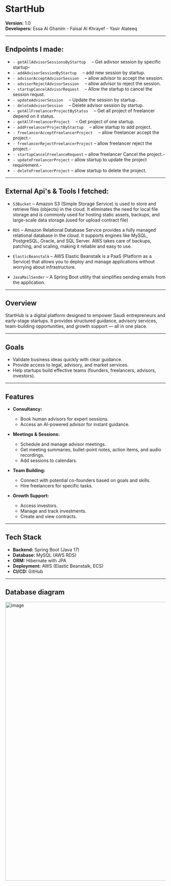 ﻿# StartHub

**Version:** 1.0  
**Developers:** Essa Al Ghanim - Faisal Al Khrayef - Yasir Alateeq

---

## Endpoints I made:
- `- getAllAdvisorSessionsByStartup 
` – Get adivsor session by specific startup-
- `- addAdvisorSessionByStartup 
` – add new session by startup.
- `- advisorAcceptAdvisorSession 
` – allow advisor to accept the session.
- `- advisorRejectAdvisorSession 
` – allow advisor to reject the session.
- `- startupCancelAdvisorRequest 
` – Allow the startup to cancel the session requst.
- `- updateAdvisorSession 
` – Update the session by startup .
- `- deleteAdvisorSession 
` – Delete advisor session by startup.
- `- getAllFreelancerProjectByStatus 
` – Get all project of freelancer depend on it status.
- `- getAllFreelancerProject 
` – Get project of one startup.
- `- addFreelancerProjectByStartup 
` – allow startup to add project.
- `- freelancerAcceptFreelancerProject 
` – allow freelancer accept the project.- 
- ` - freelancerRejectFreelancerProject
` – allow freelancer reject the project.- 
- ` - startupCancelFreelanceRequest
` – allow freelancer Cancel the project.- 
- ` - updateFreelancerProject
` – allow startup to update the project requirement.-
- ` - deleteFreelancerProject
` – allow startup to delete the project.


---

## External Api's & Tools I fetched:
- `S3Bucket` – Amazon S3 (Simple Storage Service) is used to store and retrieve files (objects) in the cloud. It eliminates the need for local file storage and is commonly used for hosting static assets, backups, and large-scale data storage.(used for upload contract file)  

- `RDS` – Amazon Relational Database Service provides a fully managed relational database in the cloud. It supports engines like MySQL, PostgreSQL, Oracle, and SQL Server. AWS takes care of backups, patching, and scaling, making it reliable and easy to use.  

- `ElasticBeanstalk` – AWS Elastic Beanstalk is a PaaS (Platform as a Service) that allows you to deploy and manage applications without worrying about infrastructure.

- `JavaMailSender` – A Spring Boot utility that simplifies sending emails from the application.
  
---

## Overview
StartHub is a digital platform designed to empower Saudi entrepreneurs and early-stage startups. It provides structured guidance, advisory services, team-building opportunities, and growth support — all in one place.

---

## Goals
- Validate business ideas quickly with clear guidance.
- Provide access to legal, advisory, and market services.
- Help startups build effective teams (founders, freelancers, advisors, investors).

---

## Features
- **Consultancy:**
    - Book human advisors for expert sessions.
    - Access an AI-powered advisor for instant guidance.

- **Meetings & Sessions:**
    - Schedule and manage advisor meetings.
    - Get meeting summaries, bullet-point notes, action items, and audio recordings.
    - Add sessions to calendars.

- **Team Building:**
    - Connect with potential co-founders based on goals and skills.
    - Hire freelancers for specific tasks.

- **Growth Support:**
    - Access investors.
    - Manage and track investments.
    - Create and view contracts.

---

## Tech Stack
- **Backend:** Spring Boot (Java 17)
- **Database:** MySQL (AWS RDS)
- **ORM:** Hibernate with JPA
- **Deployment:** AWS (Elastic Beanstalk, ECS)
- **CI/CD:** GitHub

---
## Database diagram
<img width="536" height="872" alt="image" src="https://github.com/user-attachments/assets/7ccbb296-2d5e-47c3-b284-b4d4906c614a" />


